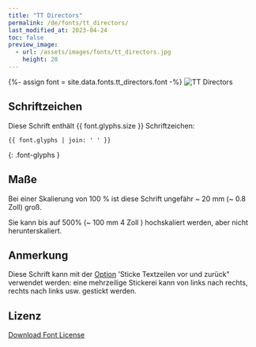 ```yaml
---
title: "TT Directors"
permalink: /de/fonts/tt_directors/
last_modified_at: 2023-04-24
toc: false
preview_image:
  - url: /assets/images/fonts/tt_directors.jpg
    height: 20
---
```

{%- assign font = site.data.fonts.tt_directors.font -%}
![TT Directors](/assets/images/fonts/tt_directors.jpg)

## Schriftzeichen

Diese Schrift enthält  {{ font.glyphs.size }} Schriftzeichen:

```
{{ font.glyphs | join: ' ' }}
```
{: .font-glyphs }

## Maße

Bei einer Skalierung von 100 % ist diese Schrift ungefähr ~ 20 mm (~ 0.8 Zoll) groß.

Sie kann bis auf 500% (~ 100 mm 4 Zoll ) hochskaliert  werden, aber nicht herunterskaliert.

## Anmerkung

Diese Schrift kann mit der [Option](https://inkstitch.org/de/docs/lettering/#optionen) 'Sticke Textzeilen vor und zurück" verwendet werden: eine mehrzeilige Stickerei kann von links nach rechts, rechts nach links usw. gestickt werden. 

## Lizenz

[Download Font License](https://github.com/inkstitch/inkstitch/tree/main/fonts/tt_directors/LICENSE)
